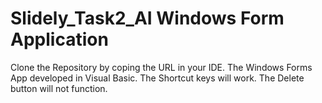 # Slidely_Task2_AI Windows Form Application
 Clone the Repository by coping the URL in your IDE.
The Windows Forms App developed in Visual Basic.
The Shortcut keys will work.
The Delete button will not function.
